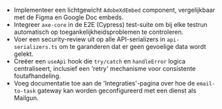 
- Implementeer een lichtgewicht `AdobeXdEmbed` component, vergelijkbaar met de Figma en Google Doc embeds.
- Integreer `axe-core` in de E2E (Cypress) test-suite om bij elke testrun automatisch op toegankelijkheidsproblemen te controleren.
- Voer een security-review uit op alle API-serializers in `api-serializers.ts` om te garanderen dat er geen gevoelige data wordt gelekt.
- Creëer een `useApi` hook die `try/catch` en `handleError` logica centraliseert, inclusief een 'retry' mechanisme voor consistente foutafhandeling.
- Voeg documentatie toe aan de 'Integraties'-pagina over hoe de `email-to-task` gateway kan worden geconfigureerd met een dienst als Mailgun.
